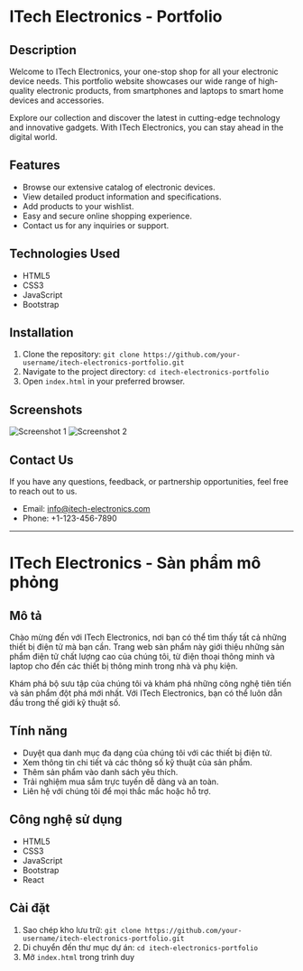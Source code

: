 # ITech Electronics - Portfolio

## Description
Welcome to ITech Electronics, your one-stop shop for all your electronic device needs. This portfolio website showcases our wide range of high-quality electronic products, from smartphones and laptops to smart home devices and accessories. 

Explore our collection and discover the latest in cutting-edge technology and innovative gadgets. With ITech Electronics, you can stay ahead in the digital world.

## Features
- Browse our extensive catalog of electronic devices.
- View detailed product information and specifications.
- Add products to your wishlist.
- Easy and secure online shopping experience.
- Contact us for any inquiries or support.

## Technologies Used
- HTML5
- CSS3
- JavaScript
- Bootstrap


## Installation
1. Clone the repository: `git clone https://github.com/your-username/itech-electronics-portfolio.git`
2. Navigate to the project directory: `cd itech-electronics-portfolio`
3. Open `index.html` in your preferred browser.

## Screenshots
![Screenshot 1](/screenshots/screenshot1.png)
![Screenshot 2](/screenshots/screenshot2.png)

## Contact Us
If you have any questions, feedback, or partnership opportunities, feel free to reach out to us.

- Email: info@itech-electronics.com
- Phone: +1-123-456-7890

---

# ITech Electronics - Sàn phẩm mô phỏng

## Mô tả
Chào mừng đến với ITech Electronics, nơi bạn có thể tìm thấy tất cả những thiết bị điện tử mà bạn cần. Trang web sàn phẩm này giới thiệu những sản phẩm điện tử chất lượng cao của chúng tôi, từ điện thoại thông minh và laptop cho đến các thiết bị thông minh trong nhà và phụ kiện.

Khám phá bộ sưu tập của chúng tôi và khám phá những công nghệ tiên tiến và sản phẩm đột phá mới nhất. Với ITech Electronics, bạn có thể luôn dẫn đầu trong thế giới kỹ thuật số.

## Tính năng
- Duyệt qua danh mục đa dạng của chúng tôi với các thiết bị điện tử.
- Xem thông tin chi tiết và các thông số kỹ thuật của sản phẩm.
- Thêm sản phẩm vào danh sách yêu thích.
- Trải nghiệm mua sắm trực tuyến dễ dàng và an toàn.
- Liên hệ với chúng tôi để mọi thắc mắc hoặc hỗ trợ.

## Công nghệ sử dụng
- HTML5
- CSS3
- JavaScript
- Bootstrap
- React

## Cài đặt
1. Sao chép kho lưu trữ: `git clone https://github.com/your-username/itech-electronics-portfolio.git`
2. Di chuyển đến thư mục dự án: `cd itech-electronics-portfolio`
3. Mở `index.html` trong trình duy
